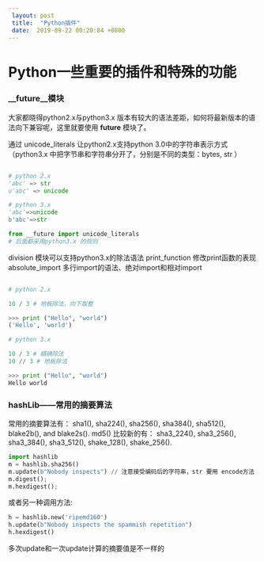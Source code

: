 ```yaml
---
 layout: post
 title:  "Python插件" 
 date:  2019-09-22 00:20:04 +0800
--- 
```

# Python一些重要的插件和特殊的功能
### __future__模块

大家都晓得python2.x与python3.x 版本有较大的语法差距，如何将最新版本的语法向下兼容呢，这里就要使用 __future__ 模块了。

通过 unicode_literals 让python2.x支持python 3.0中的字符串表示方式（python3.x 中把字节串和字符串分开了，分别是不同的类型：bytes, str ）

```python

# python 2.x 
'abc' => str
u'abc' => unicode

# python 3.x
'abc'=>unicode
b'abc'=>str

from __future import unicode_literals
# 后面都采用python3.x 的规则

```
 division 模块可以支持python3.x的除法语法
 print_function 修改print函数的表现
absolute_import 多行import的语法、绝对import和相对import

 ```python

# python 2.x
 
 10 / 3 # 地板除法，向下取整
 
>>> print ("Hello", "world")
('Hello', 'world')
 
# python 3.x

10 / 3 # 精确除法
10 // 3 # 地板除法 

>>> print ("Hello", "world")
Hello world
 ```

### hashLib——常用的摘要算法
常用的摘要算法有：
 sha1(), sha224(), sha256(), sha384(), sha512(), blake2b(), and blake2s(). md5()
 比较新的有：
sha3_224(), sha3_256(), sha3_384(), sha3_512(), shake_128(), shake_256().

```python
import hashlib
m = hashlib.sha256()
m.update(b"Nobody inspects") // 注意接受编码后的字符串，str 要用 encode方法
m.digest();
m.hexdigest();
```

或者另一种调用方法:

```python
h = hashlib.new('ripemd160') 
h.update(b"Nobody inspects the spammish repetition")
h.hexdigest()
```
多次update和一次update计算的摘要值是不一样的